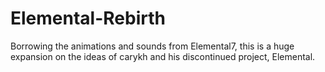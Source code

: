 # Elemental-Rebirth
Borrowing the animations and sounds from Elemental7, this is a huge expansion on the ideas of carykh and his discontinued project, Elemental.
